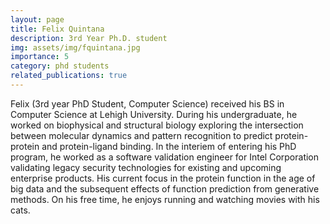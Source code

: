 ```yaml
---
layout: page
title: Felix Quintana
description: 3rd Year Ph.D. student
img: assets/img/fquintana.jpg
importance: 5
category: phd students
related_publications: true
---
```


Felix (3rd year PhD Student, Computer Science) received his BS in Computer Science at Lehigh University. During his undergraduate, he worked on biophysical and structural biology exploring the intersection between molecular dynamics and pattern recognition to predict protein-protein and protein-ligand binding. In the interiem of entering his PhD program, he worked as a software validation engineer for Intel Corporation validating legacy security technologies for existing and upcoming enterprise products. His current focus in the protein function in the age of big data and the subsequent effects of function prediction from generative methods. On his free time, he enjoys running and watching movies with his cats.
